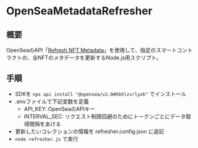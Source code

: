 # OpenSeaMetadataRefresher

## 概要
OpenSeaのAPI「[Refresh NFT Metadata](https://docs.opensea.io/reference/refresh_nft)」を使用して、指定のスマートコントラクトの、全NFTのメタデータを更新するNode.js用スクリプト。

## 手順
- SDKを ```npx api install "@opensea/v2.0#hbhlzvrlyxk"``` でインストール
- .envファイルで下記変数を定義
  - API_KEY: OpenSeaのAPIキー
  - INTERVAL_SEC: リクエスト制限回避のためにトークンごとにデータ取得間隔をあける
- 更新したいコレクションの情報を refresher.config.json に追記
- ```node refresher.js``` で実行
